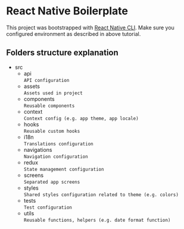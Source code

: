 # React Native Boilerplate

This project was bootstrapped with [React Native CLI](https://reactnative.dev/docs/environment-setup).
Make sure you configured environment as described in above tutorial.

##  Folders structure explanation

 - src
	 - api <br />
	  `API configuration`
	 - assets 	<br />
	  `Assets used in project`
	 - components<br />
	  `Reusable components`
	 - context<br />
	  `Context config (e.g. app theme, app locale)`
	 - hooks<br />
	  `Reusable custom hooks`
	 - i18n<br />
	  `Translations configuration`
	 - navigations<br />
	  `Navigation configuration`
	 - redux<br />
	  `State management configuration`
	 - screens<br />
	  `Separated app screens`
	 - styles<br />
	  `Shared styles configuration related to theme (e.g. colors)`
	 - tests<br />
	  `Test configuration`
	 - utils<br />
	  `Reusable functions, helpers (e.g. date format function)`